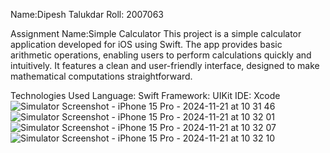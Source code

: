 Name:Dipesh Talukdar
Roll: 2007063


Assignment Name:Simple Calculator
This project is a simple calculator application developed for iOS using Swift.
The app provides basic arithmetic operations, enabling users to perform calculations quickly and intuitively.
It features a clean and user-friendly interface, designed to make mathematical computations straightforward.

Technologies Used
Language: Swift
Framework: UIKit
IDE: Xcode
![Simulator Screenshot - iPhone 15 Pro - 2024-11-21 at 10 31 46](https://github.com/user-attachments/assets/3cea4b7b-64b9-4ce6-8d6e-3a3e95f405be)
![Simulator Screenshot - iPhone 15 Pro - 2024-11-21 at 10 32 01](https://github.com/user-attachments/assets/62bb462f-f10a-4db2-bf5d-8f9ea322e58a)
![Simulator Screenshot - iPhone 15 Pro - 2024-11-21 at 10 32 07](https://github.com/user-attachments/assets/045914ec-31b7-4b3b-bd3b-7eb7387540ef)
![Simulator Screenshot - iPhone 15 Pro - 2024-11-21 at 10 32 10](https://github.com/user-attachments/assets/5df93704-e0aa-434c-bd8a-5fe051af78e1)

